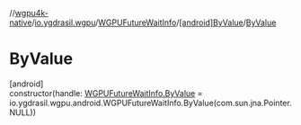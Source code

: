 //[wgpu4k-native](../../../../index.md)/[io.ygdrasil.wgpu](../../index.md)/[WGPUFutureWaitInfo](../index.md)/[[android]ByValue](index.md)/[ByValue](-by-value.md)

# ByValue

[android]\
constructor(handle: [WGPUFutureWaitInfo.ByValue](../../../io.ygdrasil.wgpu.android/-w-g-p-u-future-wait-info/-by-value/index.md) = io.ygdrasil.wgpu.android.WGPUFutureWaitInfo.ByValue(com.sun.jna.Pointer.NULL))